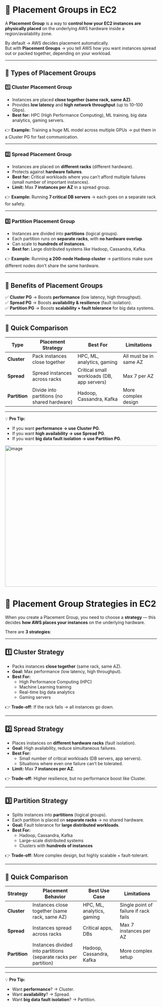 # 📌 Placement Groups in EC2

A **Placement Group** is a way to **control how your EC2 instances are physically placed** on the underlying AWS hardware inside a region/availability zone.  

By default → AWS decides placement automatically.  
But with **Placement Groups** → you tell AWS how you want instances spread out or packed together, depending on your workload.  

---

## 📌 Types of Placement Groups  

### 1️⃣ Cluster Placement Group  
- Instances are placed **close together (same rack, same AZ)**.  
- Provides **low latency** and **high network throughput** (up to 10–100 Gbps).  
- **Best for:** HPC (High Performance Computing), ML training, big data analytics, gaming servers.  

👉 **Example:** Training a huge ML model across multiple GPUs → put them in a Cluster PG for fast communication.  

---

### 2️⃣ Spread Placement Group  
- Instances are placed on **different racks** (different hardware).  
- Protects against **hardware failures**.  
- **Best for:** Critical workloads where you can’t afford multiple failures (small number of important instances).  
- **Limit:** Max **7 instances per AZ** in a spread group.  

👉 **Example:** Running **7 critical DB servers** → each goes on a separate rack for safety.  

---

### 3️⃣ Partition Placement Group  
- Instances are divided into **partitions** (logical groups).  
- Each partition runs on **separate racks**, with **no hardware overlap**.  
- Can scale to **hundreds of instances**.  
- **Best for:** Large distributed systems like Hadoop, Cassandra, Kafka.  

👉 **Example:** Running **a 200-node Hadoop cluster** → partitions make sure different nodes don’t share the same hardware.  

---

## 📌 Benefits of Placement Groups  
✅ **Cluster PG** → Boosts **performance** (low latency, high throughput).  
✅ **Spread PG** → Boosts **availability & resilience** (fault isolation).  
✅ **Partition PG** → Boosts **scalability + fault tolerance** for big data systems.  

---

## 📌 Quick Comparison  

| Type         | Placement Strategy         | Best For                         | Limitations              |
|--------------|----------------------------|----------------------------------|--------------------------|
| **Cluster**  | Pack instances close together | HPC, ML, analytics, gaming       | All must be in same AZ   |
| **Spread**   | Spread instances across racks | Critical small workloads (DB, app servers) | Max 7 per AZ           |
| **Partition**| Divide into partitions (no shared hardware) | Hadoop, Cassandra, Kafka         | More complex design      |

---

💡 **Pro Tip:**  
- If you want **performance → use Cluster PG**.  
- If you want **high availability → use Spread PG**.  
- If you want **big data fault isolation → use Partition PG**.


<img width="860" height="467" alt="image" src="https://github.com/user-attachments/assets/fc387a42-7ec4-44a8-bbf3-0d7fa5ef851d" />

# 📌 Placement Group Strategies in EC2

When you create a Placement Group, you need to choose a **strategy** — this decides **how AWS places your instances** on the underlying hardware.  

There are **3 strategies**:

---

## 1️⃣ Cluster Strategy  
- Packs instances **close together** (same rack, same AZ).  
- **Goal:** Max performance (low latency, high throughput).  
- **Best For:**  
  - High Performance Computing (HPC)  
  - Machine Learning training  
  - Real-time big data analytics  
  - Gaming servers  

👉 **Trade-off:** If the rack fails → all instances go down.  

---

## 2️⃣ Spread Strategy  
- Places instances on **different hardware racks** (fault isolation).  
- **Goal:** High availability, reduce simultaneous failures.  
- **Best For:**  
  - Small number of critical workloads (DB servers, app servers).  
  - Situations where even one failure can’t be tolerated.  
- **Limit:** Max **7 instances per AZ**.  

👉 **Trade-off:** Higher resilience, but no performance boost like Cluster.  

---

## 3️⃣ Partition Strategy  
- Splits instances into **partitions** (logical groups).  
- Each partition is placed on **separate racks** → no shared hardware.  
- **Goal:** Fault tolerance for **large distributed workloads**.  
- **Best For:**  
  - Hadoop, Cassandra, Kafka  
  - Large-scale distributed systems  
  - Clusters with **hundreds of instances**  

👉 **Trade-off:** More complex design, but highly scalable + fault-tolerant.  

---

## 📌 Quick Comparison  

| **Strategy**   | **Placement Behavior**         | **Best Use Case**             | **Limitations**                    |
|----------------|--------------------------------|--------------------------------|------------------------------------|
| **Cluster**    | Instances close together (same rack, same AZ) | HPC, ML, analytics, gaming | Single point of failure if rack fails |
| **Spread**     | Instances spread across racks  | Critical apps, DBs             | Max 7 instances per AZ             |
| **Partition**  | Instances divided into partitions (separate racks per partition) | Hadoop, Cassandra, Kafka       | More complex setup                  |

---

💡 **Pro Tip:**  
- Want **performance**? → Cluster.  
- Want **availability**? → Spread.  
- Want **big data fault isolation**? → Partition.  

